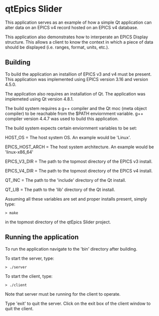 # qtEpics Slider 

This application serves as an example of how a simple Qt application can alter 
data on an EPICS v4 record hosted on an EPICS v4 database.

This application also demonstrates how to interperate an EPICS Display structure.
This allows a client to know the context in which a piece of data should be 
displayed (i.e. ranges, format, units, etc.).

## Building

To build the application an installion of EPICS v3 and v4 must be present. This 
application was implemented using EPICS version 3.16 and version 4.5.0.

The appilcation also requires an installation of Qt. The application was implemeted 
using Qt version 4.8.1.

The build system requires a g++ compiler and the Qt moc (meta object compiler) to be
reachable from the $PATH enviornment variable. g++ compiler version 4.4.7 was used
to build this application.

The build system expects certain enviornment variables to be set:

HOST\_OS = The host system OS. An example would be 'Linux'.

EPICS\_HOST\_ARCH = The host system architecture. An example would be 'linux-x86\_64'

EPICS\_V3\_DIR = The path to the topmost directory of the EPICS v3 install.

EPICS\_V4\_DIR = The path to the topmost directory of the EPICS v4 install.

QT\_INC = The path to the 'include' directory of the Qt install.

QT\_LIB = The path to the 'lib' directory of the Qt install.

Assuming all these variables are set and proper installs present, simply type:
	
	> make 

in the topmost directory of the qtEpics Slider project.

## Running the application

To run the application navigate to the 'bin' directory after building.

To start the server, type:

	> ./server

To start the client, type:
	
	> ./client

Note that server must be running for the client to operate. 

Type 'exit' to quit the server.
Click on the exit box of the client window to quit the client.
